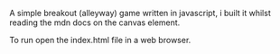 A simple breakout (alleyway) game written in javascript, i built it whilst reading the mdn docs on the canvas element.

To run open the index.html file in a web browser.
